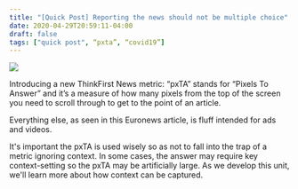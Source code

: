 ```yaml
---
title: "[Quick Post] Reporting the news should not be multiple choice"
date: 2020-04-29T20:59:11-04:00
draft: false
tags: ["quick post", “pxta”, “covid19”]
---
```

![](/images/QP-2020-04-29.png)

Introducing a new ThinkFirst News metric: “pxTA” stands for “Pixels To Answer” and it’s a measure of how many pixels from the top of the screen you need to scroll through to get to the point of an article.

Everything else, as seen in this Euronews article, is fluff intended for ads and videos.

It's important the pxTA is used wisely so as not to fall into the trap of a metric ignoring context. In some cases, the answer may require key context-setting so the pxTA may be artificially large. As we develop this unit, we'll learn more about how context can be captured.
